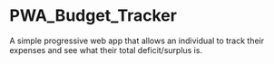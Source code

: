 # PWA_Budget_Tracker
A simple progressive web app that allows an individual to track their expenses and see what their total deficit/surplus is.
